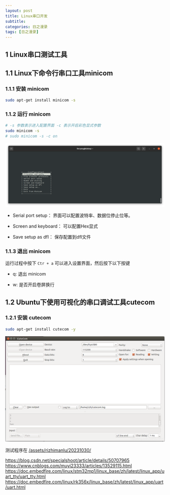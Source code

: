 ```yaml
---
layout: post
title: Linux串口开发
subtitle: 
categories: 日之漫录
tags: [日之漫录]
---
```


## 1 Linux串口测试工具

## 1.1 Linux下命令行串口工具minicom

### 1.1.1 安装 minicom

```sh
sudo apt-get install minicom -s
```

### 1.1.2 运行 minicom

```sh
# -s 参数表示进入配置界面 -c 表示开启彩色显式参数
sudo minicom -s
# sudo minicom -s -c on 
```

![](/assets/rizhimanlu/20231030/image/image2.png)

- Serial port setup： 界面可以配置波特率、数据位停止位等。

- Screen and keyboard： 可以配置Hex显式

- Save setup as dfl： 保存配置到dfl文件

### 1.1.3 退出 minicom

运行过程中按下 `Ctr + a` 可以进入设置界面，然后按下以下按键

- q: 退出 minicom

- w: 是否开启卷屏换行

## 1.2 Ubuntu下使用可视化的串口调试工具cutecom

### 1.2.1 安装 cutecom

```sh
sudo apt-get install cutecom -y
```

![Alt text](/assets/rizhimanlu/20231030/image/image.png)

测试程序在 [/assets/rizhimanlu/20231030/](/assets/rizhimanlu/20231030/program/)


https://blog.csdn.net/specialshoot/article/details/50707965
https://www.cnblogs.com/muyi23333/articles/13529115.html
https://doc.embedfire.com/linux/stm32mp1/linux_base/zh/latest/linux_app/uart_tty/uart_tty.html
https://doc.embedfire.com/linux/rk356x/linux_base/zh/latest/linux_app/uart/uart.html